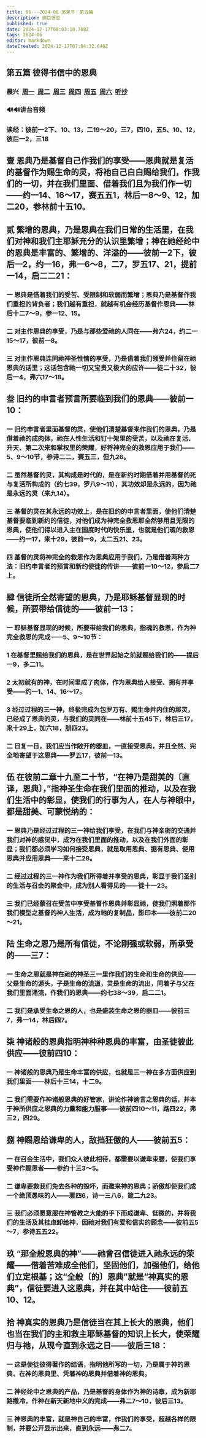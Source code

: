 ```yaml
---
title: 05---2024-06 感恩节｜第五篇
description: 纲目信息
published: true
date: 2024-12-17T08:03:10.708Z
tags: 2024-06
editor: markdown
dateCreated: 2024-12-17T07:04:32.640Z
---
```


## 第五篇    彼得书信中的恩典
### 晨兴&nbsp;&nbsp;[周一](/home/2024-06/2024-06-05/w5d1)&nbsp;&nbsp;[周二](/home/2024-06/2024-06-05/w5d2)&nbsp;&nbsp;[周三](/home/2024-06/2024-06-05/w5d3)&nbsp;&nbsp;[周四](/home/2024-06/2024-06-05/w5d4)&nbsp;&nbsp;[周五](/home/2024-06/2024-06-05/w5d5)&nbsp;&nbsp;[周六](/home/2024-06/2024-06-05/w5d6)&nbsp;&nbsp;[听抄](/home/2024-06/2024-06-05/tc)
### 🔊🔊讲台音频


### 读经：彼前一2下、10、13，二19～20，三7，四10，五5、10、12，彼后一2，三18

## 壹    恩典乃是基督自己作我们的享受——恩典就是复活的基督作为赐生命的灵，将衪自己白白赐给我们，作我们的一切，并在我们里面、借着我们且为我们作一切——约一14、16～17，赛五五1，林后一8～9、12，加二20，参林前十五10。

## 贰    繁增的恩典，乃是恩典在我们日常的生活里，在我们对神和我们主耶稣充分的认识里繁增；神在祂经纶中的恩典是丰富的、繁增的、洋溢的——彼前一2下，彼后一2，约一16，弗一6～8，二7，罗五17、21，提前一14，启二二21：

### 一    恩典是借着我们的受苦、受限制和软弱而繁增；恩典乃是基督作我们重担的背负者；我们越有重担，就越有机会经历基督作恩典——林后十二7～9，参一12、15。

### 二    对主作恩典的享受，乃是与那些爱祂的人同在——弗六24，约二一15～17，彼前一8。

### 三    对主作恩典连同祂神圣性情的享受，乃是借着我们领受并住留在祂恩典的话里；这话包含祂一切又宝贵又极大的应许——徒二十32，彼后一4，弗六17～18。

## 叁    旧约的申言者预言所要临到我们的恩典——彼前一10：

### 一    旧约申言者里面基督的灵，使他们清楚基督来作我们的恩典，乃是借着祂的成肉体，祂在人性生活和钉十架里的受苦，以及祂在复活、升天、第二次来和掌权里的荣耀，好将神完全的救恩应用于我们——5、9～10节，参诗二二，赛五三，但九26。

### 二    虽然基督的灵，其构成是时代的，是在新约时期借着并用基督的死与复活所构成的（约七39，罗八9～11），其功效却是永远的，因为祂是永远的灵（来九14）。

### 三    基督的灵在其永远的功效上，是在旧约的申言者里面，使他们清楚基督要临到新约的信徒，对他们成为神完全救恩那全然够用且无限的恩典，使他们得以进入主在国度时代的快乐里，也就是他们魂的救恩——约一17，来十29，彼前一9，太二五21、23。

### 四    基督的灵将神完全的救恩作为恩典应用于我们，乃是借着两种方法：旧约申言者的预言和新约使徒的传讲——彼前一10～12，参启二7上。

## 肆    信徒所全然寄望的恩典，乃是耶稣基督显现的时候，所要带给信徒的——彼前一13：

### 一    耶稣基督显现的时候，所要带给我们的恩典，指魂的救恩，作为神完全救恩的完成——5、9～10节：

### 1    在基督里赐给我们的恩典，是在世界起始之前就赐给我们的——提后一9，多二11。

### 2    太初就有的神，在时间里成了肉体，作为恩典给人接受、拥有并享受——约一1、14、16～17。

### 3    经过过程的三一神，终极完成为包罗万有、赐生命并内住的那灵，已经成了恩典的灵，与我们的灵同在——林前十五45下，林后三17，来十29上，加六18，腓四23。

### 二    日复一日，我们应当作敞开的器皿，一直接受恩典，并且全然、完全地寄望于这恩典——罗五17，彼前一13。

## 伍    在彼前二章十九至二十节，“在神乃是甜美的〔直译，恩典〕，”指神圣生命在我们里面的推动，以及在我们生活中的彰显，使我们的行事为人，在人与神眼中，都是甜美、可蒙悦纳的：

### 一    恩典乃是经过过程的三一神给我们享受，在我们与神亲密的交通并我们对神的感觉中，成为在我们里面的推动，以及在我们外面的彰显；我们都必须学习如何接受恩典，就是取用恩典、据有恩典、使用恩典并应用恩典——来十二28。

### 二    经过过程的三一神作为我们所得着并享受的恩典，彰显于我们圣别的生活与召会的聚会中，成为别人看得见的——徒十一23。

### 三    我们已经蒙召在受苦中享受基督作恩典并彰显祂，使我们照着那作我们模型之基督的神人生活，成为祂的复制品，影印本——彼前二20～21。

## 陆    生命之恩乃是所有信徒，不论刚强或软弱，所承受的——三7：

### 一    生命之恩就是神在祂的神圣三一里作我们的生命和生命的供应——父是生命的源头，子是生命的流道，灵是生命的流出，同着子与父在我们里面涌流，作我们的恩典——约七38～39，启二二1。

### 二    我们是承受生命之恩的人，也是盛装生命之恩的器皿——彼前三7，弗一14，林后四7。

## 柒    神诸般的恩典指明神种种恩典的丰富，由圣徒彼此供应——彼前四10：

### 一    神诸般的恩典乃是生命丰富的供应，也就是三一神在多方面供应到我们里面——林后十三14，十二9。

### 二    我们需要作神诸般恩典的好管家，讲论作神谕言之恩典的话，并本于神所供应之恩典的力量和能力服事——彼前四10～11，路四22，弗三2，四29。

## 捌    神赐恩给谦卑的人，敌挡狂傲的人——彼前五5：

### 一    在召会生活中，我们众人彼此相待，都需要以谦卑束腰，使我们享受神作赐恩者——参约十三3～5。

### 二    谦卑要救我们免去各种的毁坏，而邀来神的恩典；骄傲却使我们成一个绝顶愚味的人——雅四6，诗一三八6，箴二九23。

### 三    我们必须愿意服在神管教之大能的手下而成谦卑、低微的，并将我们的生活及其挂虑卸给神，因祂对我们有爱和信实的顾念——彼前五5～7，参诗五五22。

## 玖    “那全般恩典的神”——祂曾召信徒进入祂永远的荣耀——借着苦难成全他们，坚固他们，加强他们，给他们立定根基；这“全般〔的〕恩典”就是“神真实的恩典”，信徒要进入这恩典，并在其中站住——彼前五10、12。

## 拾    神真实的恩典乃是信徒当在其上长大的恩典，他们也当在我们的主和救主耶稣基督的知识上长大，使荣耀归与衪，从现今直到永远之日——彼后三18：

### 一    这是使徒彼得著作的结语，指明他所写的一切，乃是属于神的恩典、在神的恩典里、凭着神的恩典并借着神的恩典。

### 二    神经纶中之恩典的产品，乃是基督的身体作为神的诗章，成为新耶路撒冷，作神在新天新地中义的完成——弗二7～10，彼后三13。

### 三    神恩典的丰富，就是神自己的丰富，作我们的享受，超越各样的限制，并要公开显示出来，直到永远——弗二7。
<!-- Google tag (gtag.js) -->
<script async src="https://www.googletagmanager.com/gtag/js?id=G-1P8709Z16T"></script>
<script>
  window.dataLayer = window.dataLayer || [];
  function gtag(){dataLayer.push(arguments);}
  gtag('js', new Date());

  gtag('config', 'G-1P8709Z16T');
</script>